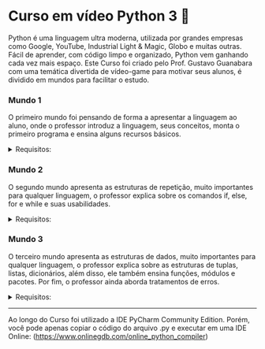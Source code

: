 # Curso em vídeo Python 3 🐍

Python é uma linguagem ultra moderna, utilizada por grandes empresas como Google, YouTube, Industrial Light & Magic, Globo e muitas outras. Fácil de aprender, com código limpo e organizado, Python vem ganhando cada vez mais espaço. Este Curso foi criado pelo Prof. Gustavo Guanabara com uma temática divertida de vídeo-game para motivar seus alunos, é dividido em mundos para facilitar o estudo.

### Mundo 1

O primeiro mundo foi pensando de forma a apresentar a linguagem ao aluno, onde o professor introduz a linguagem, seus conceitos, monta o primeiro programa e ensina alguns recursos básicos.
<details><summary>Requisitos:</summary>

>Nenhum
  </details>

### Mundo 2

O segundo mundo apresenta as estruturas de repetição, muito importantes para qualquer linguagem, o professor explica sobre os comandos if, else, for e while e suas usabilidades.
<details><summary>Requisitos:</summary>

>Mundo 1 (Recomendado)
  </details>

### Mundo 3

O terceiro mundo apresenta as estruturas de dados, muito importantes para qualquer linguagem, o professor explica sobre as estruturas de tuplas, listas, dicionários, além disso, ele também ensina funções, módulos e pacotes. Por fim, o professor ainda aborda tratamentos de erros.

<details><summary>Requisitos:</summary>
  
  >Mundo 1 e Mundo 2 (Recomendados)
  </details>
  
<hr>

Ao longo do Curso foi utilizado a IDE PyCharm Community Edition.
Porém, você pode apenas copiar o código do arquivo .py e executar em uma IDE Online:
(https://www.onlinegdb.com/online_python_compiler)
